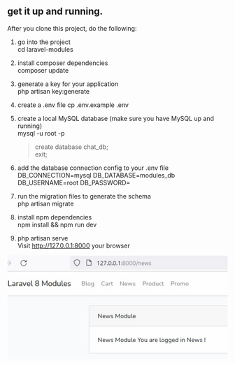 ## get it up and running.

After you clone this project, do the following:


1. go into the project <br>
    cd laravel-modules

2. install composer dependencies <br>
    composer update

3. generate a key for your application <br>
    php artisan key:generate

4. create a .env file
    cp .env.example .env

5. create a local MySQL database (make sure you have MySQL up and running) <br>
    mysql -u root -p
    
    > create database chat_db;<br>
    > exit;

6. add the database connection config to your .env file
    DB_CONNECTION=mysql
    DB_DATABASE=modules_db
    DB_USERNAME=root
    DB_PASSWORD=

7. run the migration files to generate the schema <br>
   php artisan migrate

8. install npm dependencies <br>
   npm install && npm run dev

9. php artisan serve <br>
   Visit http://127.0.0.1:8000 your browser
   
![Screenshot](doc/laravel-modules.jpg)   